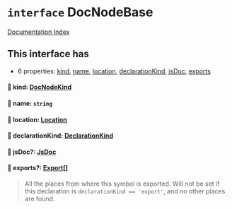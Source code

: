 # `interface` DocNodeBase

[Documentation Index](../README.md)

## This interface has

- 6 properties:
[kind](#-kind-docnodekind),
[name](#-name-string),
[location](#-location-location),
[declarationKind](#-declarationkind-declarationkind),
[jsDoc](#-jsdoc-jsdoc),
[exports](#-exports-export)


#### 📄 kind: [DocNodeKind](../type.DocNodeKind/README.md)



#### 📄 name: `string`



#### 📄 location: [Location](../interface.Location/README.md)



#### 📄 declarationKind: [DeclarationKind](../type.DeclarationKind/README.md)



#### 📄 jsDoc?: [JsDoc](../interface.JsDoc/README.md)



#### 📄 exports?: [Export](../interface.Export/README.md)\[]

> All the places from where this symbol is exported.
> Will not be set if this declaration is `declarationKind == 'export'`, and no other places are found.



